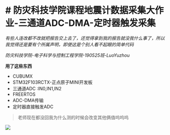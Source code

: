# # 防灾科技学院课程地震计数据采集大作业-三通道ADC-DMA-定时器触发采集
*有些人连改都不改就把报告交上去了，还觉得拿到我的报告就没我什么事了，所以我觉得还是要有个所属声明，即使这是个别人看不起眼的简单代码*

*防灾科技学院-电子科学与控制工程学院-190525班-LuoYuzhou*

**用了这些东西**
- CUBUMX
- STM32F103RCTX-正点原子MINI开发板
- 三通道ADC :IN0,IN1,IN2
- FREERTOS
- ADC-DMA传输
- 定时器直接触发ADC
> 老师现在都没回我为什么测的时候会改变其他俩值呜呜呜
> 
![](https://tse3-mm.cn.bing.net/th/id/OIP-C.9Pr9UjrwH7Md1kgPiWfkHwHaHa?pid=ImgDet&rs=1)
